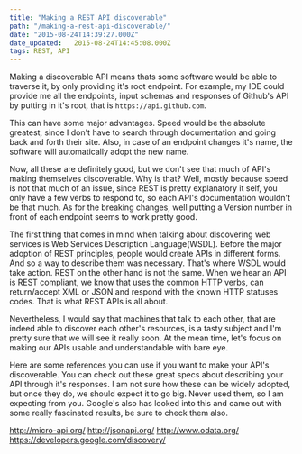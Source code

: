 ```yaml
---
title: "Making a REST API discoverable"
path: "/making-a-rest-api-discoverable/"
date: "2015-08-24T14:39:27.000Z"
date_updated:   2015-08-24T14:45:08.000Z
tags: REST, API
---
```


Making a discoverable API means thats some software would be able to traverse it, by only providing it's root endpoint. For example, my IDE could provide me all the endpoints, input schemas and responses of Github's API by putting in it's root, that is `https://api.github.com`.

This can have some major advantages. Speed would be the absolute greatest, since I don't have to search through documentation and going back and forth their site. Also, in case of an endpoint changes it's name, the software will automatically adopt the new name.

Now, all these are definitely good, but we don't see that much of API's making themselves discoverable. Why is that? Well, mostly because speed is not that much of an issue, since REST is pretty explanatory it self, you only have a few verbs to respond to, so each API's documentation wouldn't be that much. As for the breaking changes, well putting a Version number in front of each endpoint seems to work pretty good.

The first thing that comes in mind when talking about discovering web services is Web Services Description Language(WSDL). Before the major adoption of REST principles, people would create APIs in different forms. And so a way to describe them was necessary. That's where WSDL would take action. REST on the other hand is not the same. When we hear an API is REST compliant, we know that uses the common HTTP verbs, can return/accept XML or JSON and respond with the known HTTP statuses codes. That is what REST APIs is all about.

Nevertheless, I would say that machines that talk to each other, that are indeed able to discover each other's resources, is a tasty subject and I'm pretty sure that we will see it really soon. At the mean time, let's focus on making our APIs usable and understandable with bare eye.

Here are some references you can use if you want to make your API's discoverable. You can check out these great specs about describing your API through it's responses. I am not sure how these can be widely adopted, but once they do, we should expect it to go big. Never used them, so I am expecting from you. Google's also has looked into this and came out with some really fascinated results, be sure to check them also.

http://micro-api.org/
http://jsonapi.org/
http://www.odata.org/
https://developers.google.com/discovery/
